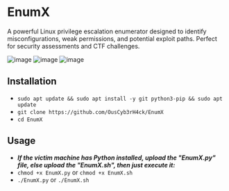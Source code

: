 # EnumX
A powerful Linux privilege escalation enumerator designed to identify misconfigurations, weak permissions, and potential exploit paths. Perfect for security assessments and CTF challenges.

![image](https://github.com/user-attachments/assets/725fcbfd-3093-4f4e-80b6-4476acd0ddc7)
![image](https://github.com/user-attachments/assets/ebaca276-5647-44bb-a231-e19af8af7d0d)
![image](https://github.com/user-attachments/assets/689a87fa-60e6-4213-9c9a-b370991573d2)

## Installation
- `sudo apt update && sudo apt install -y git python3-pip && sudo apt update`
- `git clone https://github.com/OusCyb3rH4ck/EnumX`
- `cd EnumX`

## Usage
- ***If the victim machine has Python installed, upload the "EnumX.py" file, else upload the "EnumX.sh", then just execute it:***
- `chmod +x EnumX.py` or `chmod +x EnumX.sh`
- `./EnumX.py` or `./EnumX.sh`
